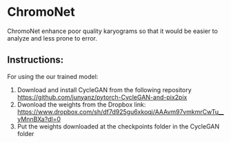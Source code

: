 # ChromoNet
ChromoNet enhance poor quality karyograms so that it would be easier to analyze and less prone to error.


## Instructions:
For using the our trained model:
  1. Download and install CycleGAN from the following repository https://github.com/junyanz/pytorch-CycleGAN-and-pix2pix
  2. Dwonload the weights from the Dropbox link: https://www.dropbox.com/sh/df7d925gu6xkoqj/AAAvm97vmkmrCwTu__yMnnBXa?dl=0
  3. Put the weights downloaded at the checkpoints folder in the CycleGAN folder
